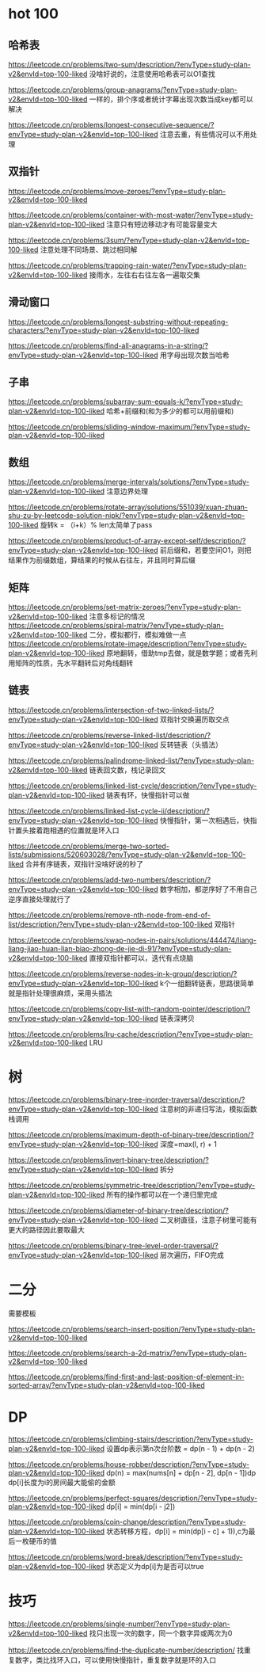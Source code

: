 # hot 100

## 哈希表

https://leetcode.cn/problems/two-sum/description/?envType=study-plan-v2&envId=top-100-liked 没啥好说的，注意使用哈希表可以O1查找

https://leetcode.cn/problems/group-anagrams/?envType=study-plan-v2&envId=top-100-liked 一样的，排个序或者统计字幕出现次数当成key都可以解决

https://leetcode.cn/problems/longest-consecutive-sequence/?envType=study-plan-v2&envId=top-100-liked 注意去重，有些情况可以不用处理

## 双指针

https://leetcode.cn/problems/move-zeroes/?envType=study-plan-v2&envId=top-100-liked

https://leetcode.cn/problems/container-with-most-water/?envType=study-plan-v2&envId=top-100-liked  注意只有短边移动才有可能容量变大

https://leetcode.cn/problems/3sum/?envType=study-plan-v2&envId=top-100-liked 注意处理不同场景、跳过相同解

https://leetcode.cn/problems/trapping-rain-water/?envType=study-plan-v2&envId=top-100-liked 接雨水，左往右右往左各一遍取交集

## 滑动窗口

https://leetcode.cn/problems/longest-substring-without-repeating-characters/?envType=study-plan-v2&envId=top-100-liked

https://leetcode.cn/problems/find-all-anagrams-in-a-string/?envType=study-plan-v2&envId=top-100-liked 用字母出现次数当哈希

## 子串

https://leetcode.cn/problems/subarray-sum-equals-k/?envType=study-plan-v2&envId=top-100-liked 哈希+前缀和(和为多少的都可以用前缀和)

https://leetcode.cn/problems/sliding-window-maximum/?envType=study-plan-v2&envId=top-100-liked

## 数组

https://leetcode.cn/problems/merge-intervals/solutions/?envType=study-plan-v2&envId=top-100-liked  注意边界处理

https://leetcode.cn/problems/rotate-array/solutions/551039/xuan-zhuan-shu-zu-by-leetcode-solution-nipk/?envType=study-plan-v2&envId=top-100-liked 旋转k = （i+k）% len太简单了pass

https://leetcode.cn/problems/product-of-array-except-self/description/?envType=study-plan-v2&envId=top-100-liked 前后缀和，若要空间O1，则把结果作为前缀数组，算结果的时候从右往左，并且同时算后缀

## 矩阵

https://leetcode.cn/problems/set-matrix-zeroes/?envType=study-plan-v2&envId=top-100-liked 注意多标记的情况
https://leetcode.cn/problems/spiral-matrix/?envType=study-plan-v2&envId=top-100-liked 二分，模拟都行，模拟难做一点
https://leetcode.cn/problems/rotate-image/description/?envType=study-plan-v2&envId=top-100-liked 原地翻转，借助tmp去做，就是数学题；或者先利用矩阵的性质，先水平翻转后对角线翻转

## 链表

https://leetcode.cn/problems/intersection-of-two-linked-lists/?envType=study-plan-v2&envId=top-100-liked 双指针交换遍历取交点

https://leetcode.cn/problems/reverse-linked-list/description/?envType=study-plan-v2&envId=top-100-liked 反转链表（头插法）

https://leetcode.cn/problems/palindrome-linked-list/?envType=study-plan-v2&envId=top-100-liked 链表回文数，栈记录回文

https://leetcode.cn/problems/linked-list-cycle/description/?envType=study-plan-v2&envId=top-100-liked 链表有环，快慢指针可以做

https://leetcode.cn/problems/linked-list-cycle-ii/description/?envType=study-plan-v2&envId=top-100-liked 快慢指针，第一次相遇后，快指针置头接着跑相遇的位置就是环入口

https://leetcode.cn/problems/merge-two-sorted-lists/submissions/520603028/?envType=study-plan-v2&envId=top-100-liked 合并有序链表，双指针没啥好说的秒了

https://leetcode.cn/problems/add-two-numbers/description/?envType=study-plan-v2&envId=top-100-liked 数字相加，都逆序好了不用自己逆序直接处理就行了

https://leetcode.cn/problems/remove-nth-node-from-end-of-list/description/?envType=study-plan-v2&envId=top-100-liked 双指针

https://leetcode.cn/problems/swap-nodes-in-pairs/solutions/444474/liang-liang-jiao-huan-lian-biao-zhong-de-jie-di-91/?envType=study-plan-v2&envId=top-100-liked 直接双指针都可以，迭代有点烧脑

https://leetcode.cn/problems/reverse-nodes-in-k-group/description/?envType=study-plan-v2&envId=top-100-liked k个一组翻转链表，思路很简单就是指针处理很麻烦，采用头插法

https://leetcode.cn/problems/copy-list-with-random-pointer/description/?envType=study-plan-v2&envId=top-100-liked 链表深拷贝

https://leetcode.cn/problems/lru-cache/description/?envType=study-plan-v2&envId=top-100-liked LRU

# 树

https://leetcode.cn/problems/binary-tree-inorder-traversal/description/?envType=study-plan-v2&envId=top-100-liked 注意树的非递归写法，模拟函数栈调用

https://leetcode.cn/problems/maximum-depth-of-binary-tree/description/?envType=study-plan-v2&envId=top-100-liked 深度=max(l, r) + 1

https://leetcode.cn/problems/invert-binary-tree/description/?envType=study-plan-v2&envId=top-100-liked 拆分

https://leetcode.cn/problems/symmetric-tree/description/?envType=study-plan-v2&envId=top-100-liked 所有的操作都可以在一个递归里完成

https://leetcode.cn/problems/diameter-of-binary-tree/description/?envType=study-plan-v2&envId=top-100-liked 二叉树直径，注意子树里可能有更大的路径因此要取最大

https://leetcode.cn/problems/binary-tree-level-order-traversal/?envType=study-plan-v2&envId=top-100-liked 层次遍历，FIFO完成

# 二分

需要模板

https://leetcode.cn/problems/search-insert-position/?envType=study-plan-v2&envId=top-100-liked

https://leetcode.cn/problems/search-a-2d-matrix/?envType=study-plan-v2&envId=top-100-liked

https://leetcode.cn/problems/find-first-and-last-position-of-element-in-sorted-array/?envType=study-plan-v2&envId=top-100-liked

# DP

https://leetcode.cn/problems/climbing-stairs/description/?envType=study-plan-v2&envId=top-100-liked 设置dp表示第n次台阶数 = dp(n - 1) + dp(n - 2)

https://leetcode.cn/problems/house-robber/description/?envType=study-plan-v2&envId=top-100-liked dp(n) = max(nums[n] + dp[n - 2], dp[n - 1])dp dp[i]长度为i的房间最大能偷的金额

https://leetcode.cn/problems/perfect-squares/description/?envType=study-plan-v2&envId=top-100-liked dp[i] = min(dp[i - j2])

https://leetcode.cn/problems/coin-change/description/?envType=study-plan-v2&envId=top-100-liked 状态转移方程，dp[i] = min(dp[i - c] + 1)),c为最后一枚硬币的值

https://leetcode.cn/problems/word-break/description/?envType=study-plan-v2&envId=top-100-liked 状态定义为dp[i]为是否可以true

# 技巧
https://leetcode.cn/problems/single-number/?envType=study-plan-v2&envId=top-100-liked 找只出现一次的数字，同一个数字异或两次为0

https://leetcode.cn/problems/find-the-duplicate-number/description/ 找重复数字，类比找环入口，可以使用快慢指针，重复数字就是环的入口

